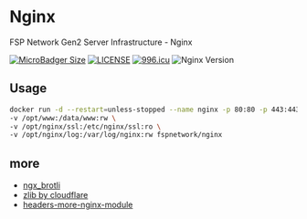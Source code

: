 # Nginx

FSP Network Gen2 Server Infrastructure - Nginx

[![MicroBadger Size](https://img.shields.io/microbadger/image-size/fspnetwork/nginx.svg?style=flat-square)](https://microbadger.com/#/images/fspnetwork/nginx)
[![LICENSE](https://img.shields.io/badge/license-Anti%20996-blue.svg?style=flat-square)](https://github.com/996icu/996.ICU/blob/master/LICENSE)
[![996.icu](https://img.shields.io/badge/link-996.icu-red.svg?style=flat-square)](https://996.icu)
![Nginx Version](https://img.shields.io/badge/Nginx-1.17.4-blue.svg?style=flat-square)

## Usage

```bash
docker run -d --restart=unless-stopped --name nginx -p 80:80 -p 443:443 \ 
-v /opt/www:/data/www:rw \
-v /opt/nginx/ssl:/etc/nginx/ssl:ro \
-v /opt/nginx/log:/var/log/nginx:rw fspnetwork/nginx
```

## more

- [ngx_brotli](https://github.com/eustas/ngx_brotli)
- [zlib by cloudflare](https://github.com/cloudflare/zlib)
- [headers-more-nginx-module](https://github.com/openresty/headers-more-nginx-module)